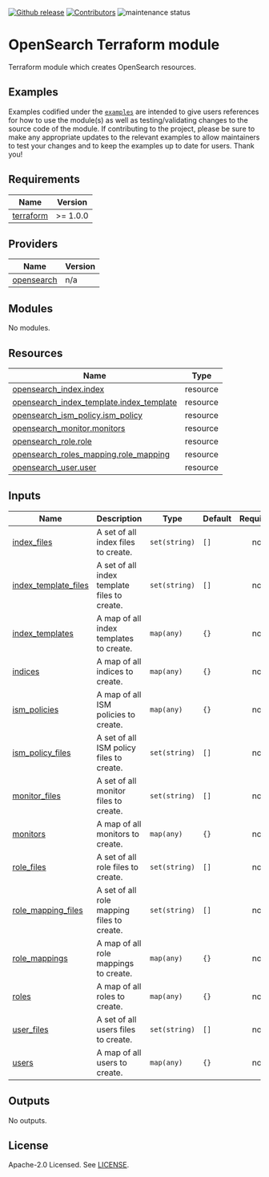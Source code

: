 <!-- BADGES -->
[![Github release](https://img.shields.io/github/v/release/kvendingoldo/terraform-opensearch?style=for-the-badge)](https://github.com/kvendingoldo/terraform-opensearch/releases) [![Contributors](https://img.shields.io/github/contributors/kvendingoldo/terraform-opensearch?style=for-the-badge)](https://github.com/kvendingoldo/terraform-opensearch/graphs/contributors) ![maintenance status](https://img.shields.io/maintenance/yes/2024.svg?style=for-the-badge) 

# OpenSearch Terraform module

Terraform module which creates OpenSearch resources.

## Examples

Examples codified under
the [`examples`](https://github.com/terraform-yacloud-modules/kvendingoldo/terraform-opensearch/tree/main/examples) are intended
to give users references for how to use the module(s) as well as testing/validating changes to the source code of the
module. If contributing to the project, please be sure to make any appropriate updates to the relevant examples to allow
maintainers to test your changes and to keep the examples up to date for users. Thank you!

<!-- BEGINNING OF PRE-COMMIT-TERRAFORM DOCS HOOK -->
## Requirements

| Name | Version |
|------|---------|
| <a name="requirement_terraform"></a> [terraform](#requirement\_terraform) | >= 1.0.0 |

## Providers

| Name | Version |
|------|---------|
| <a name="provider_opensearch"></a> [opensearch](#provider\_opensearch) | n/a |

## Modules

No modules.

## Resources

| Name | Type |
|------|------|
| [opensearch_index.index](https://registry.terraform.io/providers/opensearch-project/opensearch/latest/docs/resources/index) | resource |
| [opensearch_index_template.index_template](https://registry.terraform.io/providers/opensearch-project/opensearch/latest/docs/resources/index_template) | resource |
| [opensearch_ism_policy.ism_policy](https://registry.terraform.io/providers/opensearch-project/opensearch/latest/docs/resources/ism_policy) | resource |
| [opensearch_monitor.monitors](https://registry.terraform.io/providers/opensearch-project/opensearch/latest/docs/resources/monitor) | resource |
| [opensearch_role.role](https://registry.terraform.io/providers/opensearch-project/opensearch/latest/docs/resources/role) | resource |
| [opensearch_roles_mapping.role_mapping](https://registry.terraform.io/providers/opensearch-project/opensearch/latest/docs/resources/roles_mapping) | resource |
| [opensearch_user.user](https://registry.terraform.io/providers/opensearch-project/opensearch/latest/docs/resources/user) | resource |

## Inputs

| Name | Description | Type | Default | Required |
|------|-------------|------|---------|:--------:|
| <a name="input_index_files"></a> [index\_files](#input\_index\_files) | A set of all index files to create. | `set(string)` | `[]` | no |
| <a name="input_index_template_files"></a> [index\_template\_files](#input\_index\_template\_files) | A set of all index template files to create. | `set(string)` | `[]` | no |
| <a name="input_index_templates"></a> [index\_templates](#input\_index\_templates) | A map of all index templates to create. | `map(any)` | `{}` | no |
| <a name="input_indices"></a> [indices](#input\_indices) | A map of all indices to create. | `map(any)` | `{}` | no |
| <a name="input_ism_policies"></a> [ism\_policies](#input\_ism\_policies) | A map of all ISM policies to create. | `map(any)` | `{}` | no |
| <a name="input_ism_policy_files"></a> [ism\_policy\_files](#input\_ism\_policy\_files) | A set of all ISM policy files to create. | `set(string)` | `[]` | no |
| <a name="input_monitor_files"></a> [monitor\_files](#input\_monitor\_files) | A set of all monitor files to create. | `set(string)` | `[]` | no |
| <a name="input_monitors"></a> [monitors](#input\_monitors) | A map of all monitors to create. | `map(any)` | `{}` | no |
| <a name="input_role_files"></a> [role\_files](#input\_role\_files) | A set of all role files to create. | `set(string)` | `[]` | no |
| <a name="input_role_mapping_files"></a> [role\_mapping\_files](#input\_role\_mapping\_files) | A set of all role mapping files to create. | `set(string)` | `[]` | no |
| <a name="input_role_mappings"></a> [role\_mappings](#input\_role\_mappings) | A map of all role mappings to create. | `map(any)` | `{}` | no |
| <a name="input_roles"></a> [roles](#input\_roles) | A map of all roles to create. | `map(any)` | `{}` | no |
| <a name="input_user_files"></a> [user\_files](#input\_user\_files) | A set of all users files to create. | `set(string)` | `[]` | no |
| <a name="input_users"></a> [users](#input\_users) | A map of all users to create. | `map(any)` | `{}` | no |

## Outputs

No outputs.
<!-- END OF PRE-COMMIT-TERRAFORM DOCS HOOK -->

## License

Apache-2.0 Licensed.
See [LICENSE](https://github.com/terraform-yacloud-modules/kvendingoldo/terraform-opensearch/blob/main/LICENSE).
